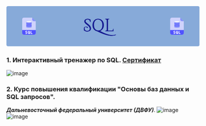 ![image](https://github.com/NatashaSmolyak/SQL/blob/main/assets/SQL-header-image.png)
### 1. Интерактивный тренажер по SQL. [Сертификат](https://stepik.org/cert/1871051)
![image](https://user-images.githubusercontent.com/110128771/215279762-4ee0ec89-ef08-48b8-9fab-6d957ffc2781.png)
### 2. Курс повышения квалификации "Основы баз данных и SQL запросов".
***Дальневосточный федеральный университет (ДВФУ)***.
![image](https://user-images.githubusercontent.com/110128771/215283155-4d1a2a88-5dd0-4193-bd1a-8eab6ccbd3bd.png)
![image](https://user-images.githubusercontent.com/110128771/215281057-e7f1e845-74bd-4cbe-8c85-26d6a2169d8b.png)

